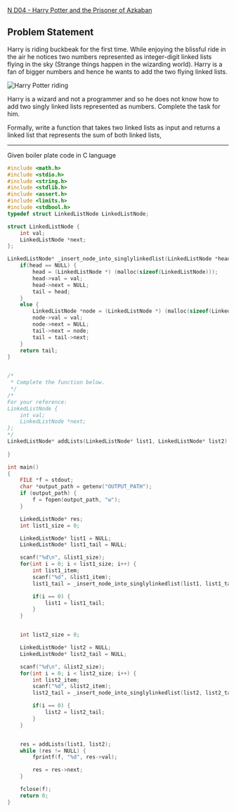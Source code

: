 [N D04 - Harry Potter and the Prisoner of Azkaban](https://www.hackerrank.com/contests/jun-23-ccc-lbrce-practice-assessment/challenges/harry-potter-and-the-prisoner-of-azkaban)

**Problem Statement**
---
Harry is riding buckbeak for the first time. While enjoying the blissful ride in the air he notices two numbers represented as integer-digit linked lists flying in the sky (Strange things happen in the wizarding world). Harry is a fan of bigger numbers and hence he wants to add the two flying linked lists.

![Harry Potter riding](https://s3.amazonaws.com/hr-assets/0/1499649369-fb0892f90a-c.jpg)

Harry is a wizard and not a programmer and so he does not know how to add two singly linked lists represented as numbers. Complete the task for him.

Formally, write a function that takes two linked lists as input and returns a linked list that represents the sum of both linked lists,

---

Given boiler plate code in C language

```C
#include <math.h>
#include <stdio.h>
#include <string.h>
#include <stdlib.h>
#include <assert.h>
#include <limits.h>
#include <stdbool.h>
typedef struct LinkedListNode LinkedListNode;

struct LinkedListNode {
    int val;
    LinkedListNode *next;
};

LinkedListNode* _insert_node_into_singlylinkedlist(LinkedListNode *head, LinkedListNode *tail, int val) {
    if(head == NULL) {
        head = (LinkedListNode *) (malloc(sizeof(LinkedListNode)));
        head->val = val;
        head->next = NULL;
        tail = head;
    }
    else {
        LinkedListNode *node = (LinkedListNode *) (malloc(sizeof(LinkedListNode)));
        node->val = val;
        node->next = NULL;
        tail->next = node;
        tail = tail->next;
    }
    return tail;
}


/*
 * Complete the function below.
 */
/*
For your reference:
LinkedListNode {
    int val;
    LinkedListNode *next;
};
*/
LinkedListNode* addLists(LinkedListNode* list1, LinkedListNode* list2) {
    
}

int main()
{
    FILE *f = stdout;
    char *output_path = getenv("OUTPUT_PATH");
    if (output_path) {
        f = fopen(output_path, "w");
    }

    LinkedListNode* res;
    int list1_size = 0;

    LinkedListNode* list1 = NULL;
    LinkedListNode* list1_tail = NULL;

    scanf("%d\n", &list1_size);
    for(int i = 0; i < list1_size; i++) {
        int list1_item;
        scanf("%d", &list1_item);
        list1_tail = _insert_node_into_singlylinkedlist(list1, list1_tail, list1_item);

        if(i == 0) {
            list1 = list1_tail;
        }
    }


    int list2_size = 0;

    LinkedListNode* list2 = NULL;
    LinkedListNode* list2_tail = NULL;

    scanf("%d\n", &list2_size);
    for(int i = 0; i < list2_size; i++) {
        int list2_item;
        scanf("%d", &list2_item);
        list2_tail = _insert_node_into_singlylinkedlist(list2, list2_tail, list2_item);

        if(i == 0) {
            list2 = list2_tail;
        }
    }


    res = addLists(list1, list2);
    while (res != NULL) {
        fprintf(f, "%d", res->val);

        res = res->next;
    }

    fclose(f);
    return 0;
}
```